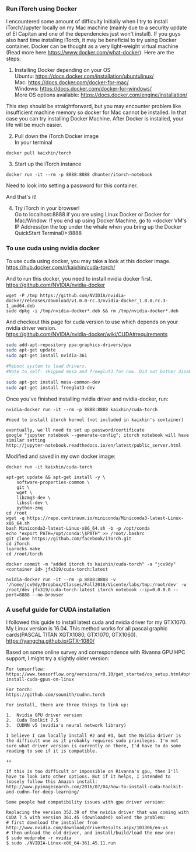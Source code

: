 

### Run iTorch using Docker

I encountered some amount of difficulty Initially when I try to install iTorch/Jupyter locally on my Mac machine (mainly due to a security update of El Capitan and one of the dependencies just won't install). If you guys also hard time installing iTorch, it may be beneficial to try using Docker container. Docker can be thought as a very light-weight virtual machine (Read more here https://www.docker.com/what-docker). Here are the steps:
 
1. Installing Docker depending on your OS  
Ubuntu: https://docs.docker.com/installation/ubuntulinux/  
Mac: https://docs.docker.com/docker-for-mac/  
Windows: https://docs.docker.com/docker-for-windows/  
More OS options available: https://docs.docker.com/engine/installation/  
 
This step should be straightforward, but you may encounter problem like insufficient machine memory so docker for Mac cannot be installed. In that case you can try installing Docker Machine. After Docker is installed, your life will be much easier.
 
2. Pull down the iTorch Docker image  
In your terminal  
```
docker pull kaixhin/torch
```

3. Start up the iTorch instance  
```
docker run -it --rm -p 8888:8888 dhunter/itorch-notebook
```

Need to look into setting a password for this container.

And that's it!
 
4. Try iTorch in your browser!  
Go to localhost:8888 if you are using Linux Docker or Docker for Mac/Window. If you end up using Docker Machine, go to <docker VM's IP Address(on the top under the whale when you bring up the Docker QuickStart Terminal)>:8888
 




### To use cuda using nvidia docker
To use cuda using docker, you may take a look at this docker image.  
https://hub.docker.com/r/kaixhin/cuda-torch/

And to run this docker, you need to install nvidia docker first.  
https://github.com/NVIDIA/nvidia-docker
```
wget -P /tmp https://github.com/NVIDIA/nvidia-docker/releases/download/v1.0.0-rc.3/nvidia-docker_1.0.0.rc.3-1_amd64.deb
sudo dpkg -i /tmp/nvidia-docker*.deb && rm /tmp/nvidia-docker*.deb
```

And checkout this page for cuda version to use which depends on your nvidia driver version.  
https://github.com/NVIDIA/nvidia-docker/wiki/CUDA#requirements
```bash
sudo add-apt-repository ppa:graphics-drivers/ppa
sudo apt-get update
sudo apt-get install nvidia-361

#Reboot system to load drivers. 
#Note to self: skipped mesa and freeglut3 for now. Did not bother disabling Nouveau

sudo apt-get install mesa-common-dev
sudo apt-get install freeglut3-dev
```

Once you've finished installing nvidia driver and nvidia-docker, run:
```
nvidia-docker run -it --rm -p 8888:8888 kaixhin/cuda-torch

#need to install itorch kernel (not included in kaixhin's container)

eventually, we'll need to set up password/certificate
google "jupyter notebook --generate-config"; itorch notebook will have similar setting
http://jupyter-notebook.readthedocs.io/en/latest/public_server.html

```

Modified and saved in my own docker image: 
```
docker run -it kaixhin/cuda-torch

apt-get update && apt-get install -y \
    software-properties-common \
    git \
    wget \
    libzmq3-dev \
    libssl-dev \
    python-zmq
cd /root
wget -q https://repo.continuum.io/miniconda/Miniconda3-latest-Linux-x86_64.sh
bash Miniconda3-latest-Linux-x86_64.sh -b -p /opt/conda
echo "export PATH=/opt/conda:\$PATH" >> /root/.bashrc
git clone https://github.com/facebook/iTorch.git 
cd iTorch
luarocks make
cd /root/torch

docker commit -m "added itorch to kaixhin/cuda-torch" -a "jcx9dy" <container id> jfx319/cuda-torch:latest

nvidia-docker run -it --rm -p 8888:8888 -v '/home/jcx9dy/Dropbox/Classes/Fall2016/Vicente/labs/tmp:/root/dev' -w /root/dev jfx319/cuda-torch:latest itorch notebook --ip=0.0.0.0 --port=8888 --no-browser
```




### A useful guide for CUDA installation

I followed this guide to install latest cuda and nvidia driver for my GTX1070. My Linux version is 16.04.  This method works for all pascal graphic cards(PASCAL TITAN XGTX1080, GTX1070, GTX1060).  
https://yangcha.github.io/GTX-1080/

Based on some online survey and correspondence with Rivanna GPU HPC support, I might try a slightly older version: 

```
For tensorflow: 
https://www.tensorflow.org/versions/r0.10/get_started/os_setup.html#optional-install-cuda-gpus-on-linux

For torch: 
https://github.com/soumith/cudnn.torch

For install, there are three things to link up: 

1.  Nvidia GPU driver version
2.  Cuda Toolkit 7.5
3.  CUDNN v5 (nvidia's neural network library)

I believe I can locally install #2 and #3, but the Nvidia driver is the difficult one as it probably requires sudo privileges. I'm not sure what driver version is currently on there, I'd have to do some reading to see if it is compatible.

++

If this is too difficult or impossible on Rivanna's gpu, then I'll have to look into other options. But if it helps, I intended to loosely follow this Amazon install: 
http://www.pyimagesearch.com/2016/07/04/how-to-install-cuda-toolkit-and-cudnn-for-deep-learning/

Some people had compatibility issues with gpu driver version: 

Replacing the version 352.39 of the nvidia driver that was coming with CUDA 7.5 with version 361.45 (downloaded) solved the problem: 
# first download the installer from http://www.nvidia.com/download/driverResults.aspx/103306/en-us
# then unload the old driver, and install/build/load the new one:
$ sudo modprobe -r nvidia
$ sudo ./NVIDIA-Linux-x86_64-361.45.11.run
```








